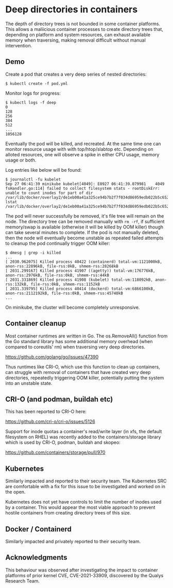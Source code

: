 # Deep directories in containers

The depth of directory trees is not bounded in some container platforms. This allows a maliicious container processes to create directory trees that, depending on platform and system resources, can exhaust available memory when traversing, making removal difficult without manual intervention.

## Demo

Create a pod that creates a very deep series of nested directories:

```
$ kubectl create -f pod.yml
```

Monitor logs for progress:

```
$ kubectl logs -f deep
0
128
256
384
512
...
1056128
```
Eventually the pod will be killed, and recreated. At the same time one can monitor resource usage with with top/htop/slabtop etc. Depending on alloted resources, one will observe a spike in either CPU usage, memory usage or both.

Log entries like below will be found:

```
$ journalctl -fu kubelet
Sep 27 06:41:39 minikube kubelet[4049]: E0927 06:41:39.079981    4049 fsHandler.go:114] failed to collect filesystem stats - rootDiskErr: unable to count inodes for part of dir /var/lib/docker/overlay2/de1eb00a41a325ce94b7b2f7f034d86959edb022b5c652f07b521ec5e722efaf/diff: lstat /var/lib/docker/overlay2/de1eb00a41a325ce94b7b2f7f034d86959edb022b5c652f07b521ec5e722efaf/diff/tmp/deep/x/x/x/x/x/x/x/x/x/x/x/x/x...
```

The pod will never successfully be removed, it's file tree will remain on the node. The directory tree can be removed manually with `rm -rf`, if sufficient memory/swap is available (otherwise it will be killed by OOM killer) though can take several minutes to complete. If the pod is not manually deleted, then the node will eventually become unstable as repeated failed attempts to cleanup the pod continually trigger OOM killer:

```
$ dmesg | grep -i killed
...
[ 2030.962075] Killed process 40422 (containerd) total-vm:1121000kB, anon-rss:22896kB, file-rss:0kB, shmem-rss:28268kB
[ 2031.299167] Killed process 41907 ((agetty)) total-vm:176776kB, anon-rss:2976kB, file-rss:0kB, shmem-rss:44kB
[ 2031.331869] Killed process 41908 (kubelet) total-vm:118092kB, anon-rss:132kB, file-rss:0kB, shmem-rss:1152kB
[ 2031.339795] Killed process 40414 (dockerd) total-vm:6866100kB, anon-rss:2112192kB, file-rss:0kB, shmem-rss:45740kB
...
```

On minikube, the cluster will become completely unresponsive.


## Container cleanup

Most container runtimes are written in Go. The os.RemoveAll() function from the Go standard library has some additional memory overhead (when compared to coreutils' rm) when traversing very deep directories. 

https://github.com/golang/go/issues/47390

Thus runtimes like CRI-O, which use this function to clean up containers, can struggle with removal of containers that have created very deep directories, repeatedly triggering OOM killer, potentially putting the system into an unstable state.

## CRI-O (and podman, buildah etc)

This has been reported to CRI-O here:

https://github.com/cri-o/cri-o/issues/5126

Support for inode quotas a container's read/write layer (in xfs, the default filesystem on RHEL) was recently added to the containers/storage library which is used by CRI-O, podman, buildah and skopeo:

https://github.com/containers/storage/pull/970

## Kubernetes

Similarly impacted and reported to their security team. The Kubernetes SRC are comfortable with a fix for this issue to be investigated and worked on in the open.

Kubernetes does not yet have controls to limit the number of inodes used by a container. This would appear the most viable approach to prevent hostile containers from creating directory trees of this size.

## Docker / Containerd

Similarly impacted and privately reported to their security team.

## Acknowledgments

This behaviour was observed after investigating the impact to container platforms of prior kernel CVE, CVE-2021-33909, discovered by the Qualys Research Team.
